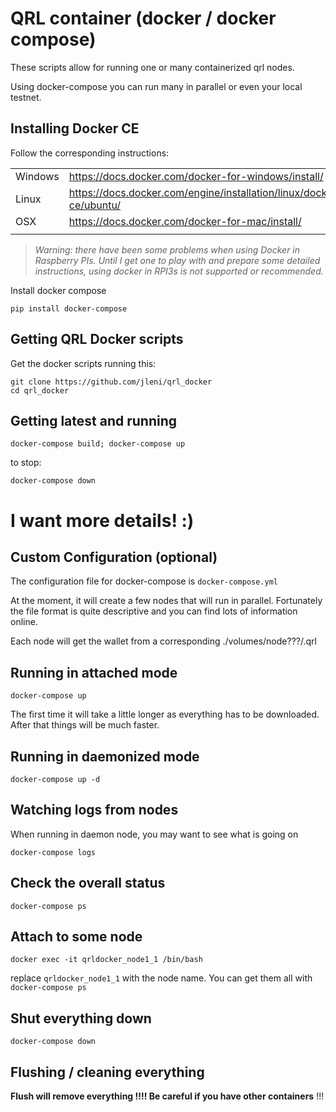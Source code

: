 # QRL container (docker / docker compose)

These scripts allow for running one or many containerized qrl nodes.

Using docker-compose you can run many in parallel or even your local testnet.

## Installing Docker CE

Follow the corresponding instructions:

|   |   |
|---|---|
|Windows | https://docs.docker.com/docker-for-windows/install/   |
|Linux   | https://docs.docker.com/engine/installation/linux/docker-ce/ubuntu/ |
|OSX     | https://docs.docker.com/docker-for-mac/install/ | 
|||

>_Warning: there have been some problems when using Docker in Raspberry PIs. Until I get one to play with and prepare some detailed instructions, using docker in RPI3s is not supported or recommended._

Install docker compose

`pip install docker-compose`

## Getting QRL Docker scripts

Get the docker scripts running this:

```
git clone https://github.com/jleni/qrl_docker
cd qrl_docker
```

## Getting latest and running

```
docker-compose build; docker-compose up
```

to stop:
```
docker-compose down
```

# I want more details! :)

## Custom Configuration (optional)

The configuration file for docker-compose is `docker-compose.yml`

At the moment, it will create a few nodes that will run in parallel. Fortunately the file format is quite descriptive and you can find lots of information online.

Each node will get the wallet from a corresponding ./volumes/node???/.qrl

## Running in attached mode

```
docker-compose up
```

The first time it will take a little longer as everything has to be downloaded. After that things will be much faster.

## Running in daemonized mode

```
docker-compose up -d
```

## Watching logs from nodes

When running in daemon node, you may want to see what is going on

```
docker-compose logs
```

## Check the overall status

```
docker-compose ps
```

## Attach to some node

```
docker exec -it qrldocker_node1_1 /bin/bash
```

replace `qrldocker_node1_1` with the node name. You can get them all with `docker-compose ps`

## Shut everything down

```
docker-compose down
```

## Flushing / cleaning everything

**Flush will remove everything !!!! Be careful if you have other containers** !!!
